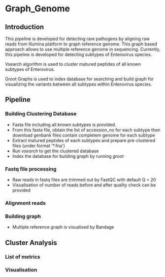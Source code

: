 # Graph_Genome
## Introduction
This pipeline is developed for detecting rare pathogens by aligning raw reads from Illumina platform to graph reference genome. This graph based approach allows to use multiple reference genome in sequencing. Currently, this pipeline is developed for detecting subtypes of Enterovirus species.

Vsearch algorithm is used to cluster matured peptides of all known subtypes of Enterovirus.

Groot Graphs is used to index database for searching and build graph for visualizing the variants between all subtypes within Enterovirus species.

## Pipeline 
### Building Clustering Database
+ Fasta file including all known subtypes is provided.
+ From this fasta file, obtain the list of accession_no for each subtype then download genbank files contain completem genome for each subtype
+ Extract matured peptides of each subtypes and prepare pre-clustered files (under format '*.fna')
+ Run *vsearch* to get the clustered database
+ Index the database for building graph by running *groot*
### Fastq file processing
+ Raw reads in fastq files are trimmed out by FastQC with default Q = 20
+ Visualisation of number of reads before and after quality check can be provided

### Alignment reads

### Building graph
+ Multiple reference graph is visualised by Bandage

## Cluster Analysis
### List of metrics

### Visualisation

### 
